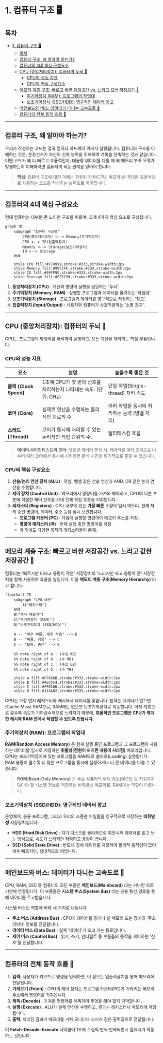 # 1. 컴퓨터 구조 🖥️

## 목차
- [1. 컴퓨터 구조 🖥️](#1-컴퓨터-구조-️)
  - [목차](#목차)
  - [컴퓨터 구조, 왜 알아야 하는가?](#컴퓨터-구조-왜-알아야-하는가)
  - [컴퓨터의 4대 핵심 구성요소](#컴퓨터의-4대-핵심-구성요소)
  - [CPU (중앙처리장치): 컴퓨터의 두뇌 🧠](#cpu-중앙처리장치-컴퓨터의-두뇌-)
    - [CPU의 성능 지표](#cpu의-성능-지표)
    - [CPU의 핵심 구성요소](#cpu의-핵심-구성요소)
  - [메모리 계층 구조: 빠르고 비싼 저장공간 vs. 느리고 값싼 저장공간 💾](#메모리-계층-구조-빠르고-비싼-저장공간-vs-느리고-값싼-저장공간-)
    - [주기억장치 (RAM): 프로그램의 작업대](#주기억장치-ram-프로그램의-작업대)
    - [보조기억장치 (SSD/HDD): 영구적인 데이터 창고](#보조기억장치-ssdhdd-영구적인-데이터-창고)
  - [메인보드와 버스: 데이터가 다니는 고속도로 🚌](#메인보드와-버스-데이터가-다니는-고속도로-)
  - [컴퓨터의 전체 동작 흐름 🔄](#컴퓨터의-전체-동작-흐름-)

---

## 컴퓨터 구조, 왜 알아야 하는가?

우리가 작성하는 코드는 결국 컴퓨터 하드웨어 위에서 실행됩니다. 컴퓨터의 구조를 이해하는 것은, 운동선수가 자신의 신체 능력을 이해하여 기록을 단축하는 것과 같습니다. 어떤 코드가 왜 더 빠르고 효율적인지, 대용량 데이터를 다룰 때 왜 메모리 부족 오류가 발생하는지 이해하려면 컴퓨터의 작동 원리를 알아야 합니다.

> **핵심**: 컴퓨터 구조에 대한 이해는 한정된 자원(CPU, 메모리)을 최대한 효율적으로 사용하는 코드를 작성하는 능력으로 이어집니다.

---

## 컴퓨터의 4대 핵심 구성요소

현대 컴퓨터는 대부분 폰 노이만 구조를 따르며, 크게 4가지 핵심 요소로 구성됩니다.

```mermaid
graph TD
    subgraph "컴퓨터 시스템"
        CPU(중앙처리장치) <--> Memory(주기억장치)
        CPU <--> IO(입출력장치)
        Memory <--> Storage(보조기억장치)
        IO <--> Storage
    end

    style CPU fill:#FF9999,stroke:#333,stroke-width:2px
    style Memory fill:#99CCFF,stroke:#333,stroke-width:2px
    style IO fill:#99FF99,stroke:#333,stroke-width:2px
    style Storage fill:#FFCC99,stroke:#333,stroke-width:2px
```

1.  **중앙처리장치 (CPU)** : 계산과 명령어 실행을 담당하는 '두뇌'.
2.  **주기억장치 (Memory, RAM)** : 실행할 프로그램과 데이터를 올려두는 '작업대'.
3.  **보조기억장치 (Storage)** : 프로그램과 데이터를 영구적으로 저장하는 '창고'.
4.  **입출력장치 (Input/Output)** : 사용자와 컴퓨터가 상호작용하는 '소통 창구'.

---

## CPU (중앙처리장치): 컴퓨터의 두뇌 🧠

CPU는 프로그램의 명령어를 해석하여 실행하고, 모든 계산을 처리하는 핵심 부품입니다.

### CPU의 성능 지표

| 요소 | 설명 | 높을수록 좋은 것 |
|---|---|---|
| **클럭 (Clock Speed)**  | 1초에 CPU가 몇 번의 신호를 처리하는지 나타내는 속도. (단위: GHz) | 단일 작업(Single-thread) 처리 속도 |
| **코어 (Core)**  | 실제로 연산을 수행하는 물리적인 회로의 수. | 여러 작업을 동시에 처리하는 능력 (병렬 처리) |
| **스레드 (Thread)**  | 코어가 동시에 처리할 수 있는 논리적인 작업 단위의 수. | 멀티태스킹 효율 |

> **데이터 사이언티스트와 코어**: 대용량 데이터 분석 시, 데이터를 여러 조각으로 나누어 여러 코어에서 동시에 처리하면 분석 시간을 획기적으로 줄일 수 있습니다.

### CPU의 핵심 구성요소

1.  **산술/논리 연산 장치 (ALU)** : 덧셈, 뺄셈 같은 산술 연산과 AND, OR 같은 논리 연산을 수행합니다.
2.  **제어 장치 (Control Unit)** : 메모리에서 명령어를 가져와 해독하고, CPU의 다른 부분에 적절한 제어 신호를 보내 전체 작업 흐름을 지휘합니다.
3.  **레지스터 (Registers)** : CPU 내부에 있는 **가장 빠른** 소량의 임시 메모리. 현재 처리 중인 명령어, 데이터, 주소 등을 잠시 보관합니다.
    - **프로그램 카운터 (PC)** : 다음에 실행할 명령어의 메모리 주소를 저장.
    - **명령어 레지스터 (IR)** : 현재 실행 중인 명령어를 저장.
    - 이 외에도 다양한 목적의 레지스터들이 존재.

---

## 메모리 계층 구조: 빠르고 비싼 저장공간 vs. 느리고 값싼 저장공간 💾

컴퓨터는 '빠르지만 비싸고 용량이 작은' 저장장치와 '느리지만 싸고 용량이 큰' 저장장치를 함께 사용하여 효율을 높입니다. 이를 **메모리 계층 구조(Memory Hierarchy)**  라고 합니다.

```mermaid
flowchart TD
    subgraph "CPU 내부"
        A["레지스터"]
    end
    B["캐시 메모리"]
    C["주기억장치 (RAM)"]
    D["보조기억장치 (SSD/HDD)"]
    
    A -- "매우 빠름, 매우 작음" --> B
    B -- "빠름, 작음" --> C
    C -- "보통, 중간" --> D
    
    %% note right of A : (수십 KB)
    %% note right of B : (수 MB)
    %% note right of C : (수십 GB)
    %% note right of D : (수 TB)

    style A fill:#FF6B6B,stroke:#333,stroke-width:2px
    style B fill:#4ECDC4,stroke:#333,stroke-width:2px
    style C fill:#FFD166,stroke:#333,stroke-width:2px
    style D fill:#118AB2,stroke:#333,stroke-width:2px
```
CPU는 가장 먼저 레지스터와 캐시에서 데이터를 찾습니다. 원하는 데이터가 없으면(Cache Miss) RAM으로, RAM에도 없으면 보조기억장치로 이동합니다. 아래 계층으로 갈수록 속도가 기하급수적으로 느려지기 때문에, **효율적인 프로그램은 CPU가 최대한 캐시와 RAM 안에서 작업할 수 있도록 만듭니다.**

### 주기억장치 (RAM): 프로그램의 작업대

**RAM(Random Access Memory)**  은 현재 실행 중인 프로그램과 그 프로그램이 사용하는 데이터를 임시로 저장하는 **휘발성(전원이 꺼지면 내용이 사라짐)**  메모리입니다. CPU는 보조기억장치에 있는 프로그램을 RAM으로 불러와(Loading) 실행합니다. RAM 용량이 클수록 더 많은 프로그램을 동시에 실행하거나 더 큰 데이터를 다룰 수 있습니다.

> **ROM(Read-Only Memory)**  은 주로 컴퓨터의 부팅 정보(BIOS) 등 지워지지 않아야 할 시스템 정보를 저장하는 비휘발성 메모리로, RAM과는 역할이 다릅니다.

### 보조기억장치 (SSD/HDD): 영구적인 데이터 창고

운영체제, 응용 프로그램, 그리고 우리의 소중한 파일들을 영구적으로 저장하는 **비휘발성** 저장장치입니다.
- **HDD (Hard Disk Drive)** : 자기 디스크를 물리적으로 회전시켜 데이터를 읽고 쓰는 방식으로, 속도가 느리지만 저렴하고 용량이 큽니다.
- **SSD (Solid State Drive)** : 반도체 칩에 데이터를 저장하여 물리적 움직임이 없어 매우 빠르지만, 상대적으로 비쌉니다.

---

## 메인보드와 버스: 데이터가 다니는 고속도로 🚌

CPU, RAM, SSD 등 컴퓨터의 모든 부품은 **메인보드(Mainboard)**  라는 커다란 회로 기판에 연결됩니다. 이 부품들은 **시스템 버스(System Bus)**  라는 공용 통신 경로를 통해 데이터를 주고받습니다.

시스템 버스는 역할에 따라 세 가지로 나뉩니다.
- **주소 버스 (Address Bus)** : CPU가 데이터를 읽거나 쓸 메모리 또는 장치의 '주소(위치)' 정보를 전달합니다.
- **데이터 버스 (Data Bus)** : 실제 '데이터'가 오고 가는 통로입니다.
- **제어 버스 (Control Bus)** : 읽기, 쓰기, 인터럽트 등 부품들의 동작을 제어하는 '신호'를 전달합니다.

---

## 컴퓨터의 전체 동작 흐름 🔄

1.  **입력**: 사용자가 키보드로 명령을 입력하면, 이 정보는 입출력장치를 통해 메모리에 전달됩니다.
2.  **가져오기 (Fetch)** : CPU의 제어 장치는 프로그램 카운터(PC)가 가리키는 메모리 주소에서 명령어를 가져옵니다.
3.  **해독 (Decode)** : 가져온 명령어를 해독하여 무엇을 해야 할지 파악합니다.
4.  **실행 (Execute)** : ALU가 실제 연산을 수행하고, 결과는 레지스터나 메모리에 저장됩니다.
5.  **출력**: 처리된 결과가 메모리를 거쳐 모니터나 스피커 같은 출력장치로 전달됩니다.

이 **Fetch-Decode-Execute** 사이클이 1초에 수십억 번씩 반복되면서 컴퓨터가 작동하는 것입니다.